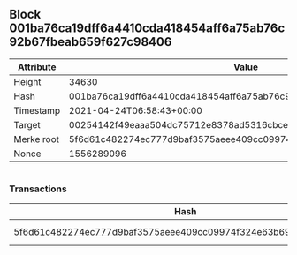 ## Block 001ba76ca19dff6a4410cda418454aff6a75ab76c92b67fbeab659f627c98406

Attribute | Value
--- | ---
Height | 34630
Hash | 001ba76ca19dff6a4410cda418454aff6a75ab76c92b67fbeab659f627c98406
Timestamp | 2021-04-24T06:58:43+00:00
Target | 00254142f49eaaa504dc75712e8378ad5316cbcead634704b3734b6271167cc4
Merke root | 5f6d61c482274ec777d9baf3575aeee409cc09974f324e63b69ef3d61ee8a9f5
Nonce | 1556289096

```

```

### Transactions

Hash | Amount
--- | ---
[5f6d61c482274ec777d9baf3575aeee409cc09974f324e63b69ef3d61ee8a9f5](5f6d61c482274ec777d9baf3575aeee409cc09974f324e63b69ef3d61ee8a9f5.md) | 10.00000000 SKEPTI 
